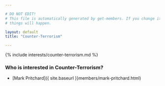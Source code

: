 ```yaml
---

# DO NOT EDIT!
# This file is automatically generated by get-members. If you change it, bad
# things will happen.

layout: default
title: "Counter-Terrorism"

---
```


{% include interests/counter-terrorism.md %}

### Who is interested in Counter-Terrorism?


* [Mark Pritchard]({ site.baseurl }}members/mark-pritchard.html)
